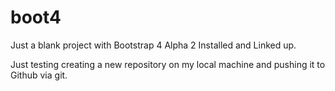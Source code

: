 # boot4

Just a blank project with Bootstrap 4 Alpha 2 Installed and Linked up.

Just testing creating a new repository on my local machine and pushing it to Github via git.
